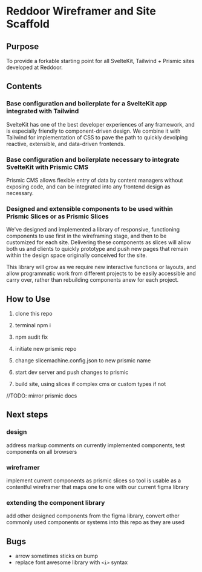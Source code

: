 # Reddoor Wireframer and Site Scaffold

## Purpose

To provide a forkable starting point for all SvelteKit, Tailwind + Prismic sites developed at Reddoor.

## Contents

### Base configuration and boilerplate for a SvelteKit app integrated with Tailwind

SvelteKit has one of the best developer experiences of any framework, and is especially friendly to component-driven design. We combine it with Tailwind for implementation of CSS to pave the path to quickly devolping reactive, extensible, and data-driven frontends.

### Base configuration and boilerplate necessary to integrate SvelteKit with Prismic CMS

Prismic CMS allows flexible entry of data by content managers without exposing code, and can be integrated into any frontend design as necessary.

### Designed and extensible components to be used within Prismic Slices or as Prismic Slices

We've designed and implemented a library of responsive, functioning components to use first in the wireframing stage, and then to be customized for each site. Delivering these components as slices will allow both us and clients to quickly prototype and push new pages that remain within the design space originally conceived for the site.

This library will grow as we require new interactive functions or layouts, and allow programmatic work from different projects to be easily accessible and carry over, rather than rebuilding components anew for each project.

## How to Use

1) clone this repo

2) terminal npm i

3) npm audit fix

4) initiate new prismic repo

5) change slicemachine.config.json to new prismic name

6) start dev server and push changes to prismic

7) build site, using slices if complex cms or custom types if not

//TODO: mirror prismic docs

## Next steps

### design

address markup comments on currently implemented components, test components on all browsers

### wireframer

implement current components as prismic slices so tool is usable as a contentful wireframer that maps one to one with our current figma library

### extending the component library

add other designed components from the figma library, convert other commonly used components or systems into this repo as they are used

## Bugs

- arrow sometimes sticks on bump
- replace font awesome library with `<i>` syntax
